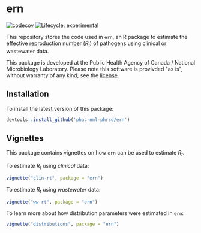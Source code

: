 # ern

<!-- badges: start -->

[![codecov](https://codecov.io/gh/phac-nml-phrsd/ern/branch/main/graph/badge.svg?token=SWXENVF9T4)](https://codecov.io/gh/phac-nml-phrsd/ern) [![Lifecycle: experimental](https://img.shields.io/badge/lifecycle-experimental-orange.svg)](https://lifecycle.r-lib.org/articles/stages.html#experimental)

<!-- badges: end -->

This repository stores the code used in `ern`, an R package to estimate the effective reproduction number ($R_t$) of pathogens using clinical or wastewater data.

This package is developed at the Public Health Agency of Canada / National Microbiology Laboratory. Please note this software is provivded "as is", without warranty of any kind; see the [license](LICENSE).

## Installation

To install the latest version of this package:

```r
devtools::install_github('phac-nml-phrsd/ern')
```

## Vignettes

This package contains vignettes on how `ern` can be used to estimate $R_t$. 

To estimate $R_t$ using _clinical_ data:

```r
vignette("clin-rt", package = "ern")
```

To estimate $R_t$ using _wastewater_ data:

```r
vignette("ww-rt", package = "ern")
```

To learn more about how distribution parameters were estimated in `ern`:

```r
vignette("distributions", package = "ern")
```
